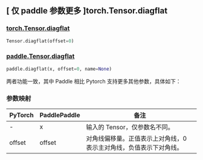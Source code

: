 ## [ 仅 paddle 参数更多 ]torch.Tensor.diagflat

### [torch.Tensor.diagflat](https://pytorch.org/docs/stable/generated/torch.Tensor.diagflat.html?highlight=diagflat#torch.Tensor.diagflat)

```python
Tensor.diagflat(offset=0)
```

### [paddle.Tensor.diagflat](https://www.paddlepaddle.org.cn/documentation/docs/zh/develop/api/paddle/diagflat_cn.html#diagflat)

```python
paddle.diagflat(x, offset=0, name=None)
```

两者功能一致，其中 Paddle 相比 Pytorch 支持更多其他参数，具体如下：

### 参数映射

| PyTorch | PaddlePaddle | 备注                                                               |
| ------- | ------------ | ------------------------------------------------------------------ |
| -       | x            | 输入的 Tensor，仅参数名不同。                                      |
| offset  | offset       | 对角线偏移量。正值表示上对角线，0 表示主对角线，负值表示下对角线。 |
